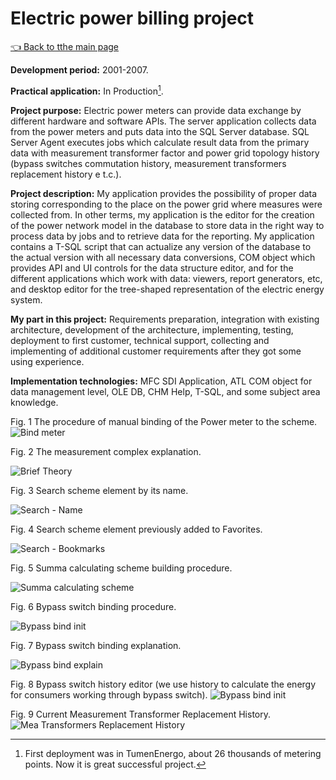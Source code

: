 # Electric power billing project

[:point_left: Back to tthe main page](../../README.md)

**Development period:** 2001-2007.

**Practical application:** In Production[^1].

**Project purpose:** Electric power meters can provide data exchange by different hardware and software APIs. 
The server application collects data from the power meters and puts data into the SQL Server database. 
SQL Server Agent executes jobs which calculate result data from the primary data with measurement transformer 
factor and power grid topology history (bypass switches commutation history, measurement transformers replacement history e t.c.).

**Project description:** 
My application provides the possibility of proper data storing corresponding to the place on the power grid where measures were collected from. In other terms, my application is the editor for the creation of the power network model in the database to store data in the right way to process data by jobs and to retrieve data for the reporting. My application contains a T-SQL script that can actualize any version of the database to the actual version with all necessary data conversions, COM object which provides API and UI controls for the data structure editor, and for the different applications which work with data: viewers, report generators, etc, and desktop editor for the tree-shaped representation of the electric energy system.

**My part in this project:** Requirements preparation, integration with existing architecture, development of the architecture, implementing, testing, deployment to first customer, technical support, collecting and implementing of additional customer requirements after they got some using experience.

**Implementation technologies:** MFC SDI Application, ATL COM object for data management level, OLE DB, CHM Help, T-SQL, and some subject area knowledge.

Fig. 1 The procedure of manual binding of the Power meter to the scheme.
![Bind meter](Images/Dlg_Bind_Meter_Tree.png)

Fig. 2 The measurement complex explanation.

![Brief Theory](Images/Fig_02_Theor_MeaComplex.png)

Fig. 3 Search scheme element by its name.

![Search - Name](Images/Fig_03_Search_Name.gif)

Fig. 4 Search scheme element previously added to Favorites.

![Search - Bookmarks](Images/Fig_04_Search_Fav.gif)

Fig. 5 Summa calculating scheme building procedure.

![Summa calculating scheme](Images/Fig_05_Bind_Sum.png)

Fig. 6 Bypass switch binding procedure.

![Bypass bind init](Images/Fig_06_Bypass_Bind_Init.png)

Fig. 7 Bypass switch binding explanation.

![Bypass bind explain](Images/Fig_07_Bypass_Bind_Explain.png)

Fig. 8 Bypass switch history editor (we use history to calculate the energy for consumers working through bypass switch).
![Bypass bind init](Images/Fig_08_Bypass_Log.gif)

Fig. 9 Current Measurement Transformer Replacement History.
![Mea Transformers Replacement History](Images/Fig_09_Mea_Coeff_Hist.png)



[^1]: First deployment was in TumenEnergo, about 26 thousands of metering points. Now it is great successful project.

